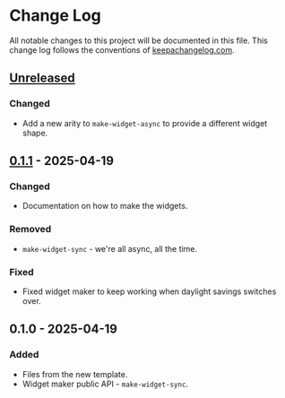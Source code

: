 # Change Log
All notable changes to this project will be documented in this file. This change log follows the conventions of [keepachangelog.com](http://keepachangelog.com/).

## [Unreleased]
### Changed
- Add a new arity to `make-widget-async` to provide a different widget shape.

## [0.1.1] - 2025-04-19
### Changed
- Documentation on how to make the widgets.

### Removed
- `make-widget-sync` - we're all async, all the time.

### Fixed
- Fixed widget maker to keep working when daylight savings switches over.

## 0.1.0 - 2025-04-19
### Added
- Files from the new template.
- Widget maker public API - `make-widget-sync`.

[Unreleased]: https://github.com/vapordev/operations/compare/0.1.1...HEAD
[0.1.1]: https://github.com/vapordev/operations/compare/0.1.0...0.1.1
